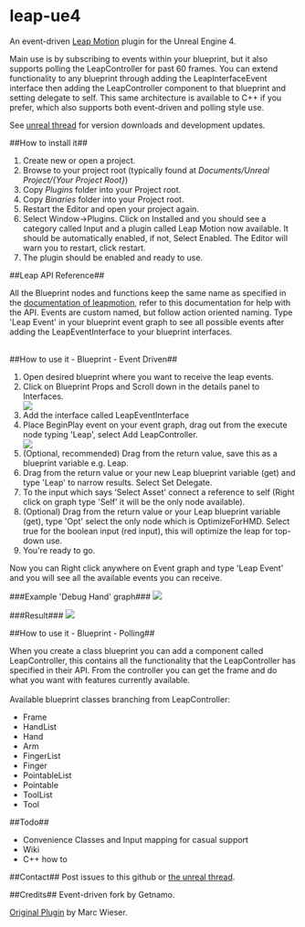 leap-ue4
====================

An event-driven [Leap Motion](http://www.leapmotion.com) plugin for the Unreal Engine 4.

Main use is by subscribing to events within your blueprint, but it also supports polling the LeapController for past 60 frames. You can extend functionality to any blueprint through adding the LeapInterfaceEvent interface then adding the LeapController component to that blueprint and setting delegate to self. This same architecture is available to C++ if you prefer, which also supports both event-driven and polling style use.

See [unreal thread](https://forums.unrealengine.com/showthread.php?49107-Plugin-Leap-Motion-Event-Driven) for version downloads and development updates.

##How to install it##


1. Create new or open a project. 
2. Browse to your project root (typically found at *Documents/Unreal Project/{Your Project Root}*)
3. Copy *Plugins* folder into your Project root.
4. Copy *Binaries* folder into your Project root.
5. Restart the Editor and open your project again.
6. Select Window->Plugins. Click on Installed and you should see a category called Input and a plugin called Leap Motion now available. It should be automatically enabled, if not, Select Enabled. The Editor will warn you to restart, click restart.
7. The plugin should be enabled and ready to use.

##Leap API Reference##

All the Blueprint nodes and functions keep the same name as specified in the <a href="https://developer.leapmotion.com/documentation/skeletal/cpp/api/Leap.Controller.html">documentation of leapmotion</a>, refer to this documentation for help with the API. Events are custom named, but follow action oriented naming. Type 'Leap Event' in your blueprint event graph to see all possible events after adding the LeapEventInterface to your blueprint interfaces.
<br/>
<br/>

##How to use it - Blueprint - Event Driven##


<ol>
<li>Open desired blueprint where you want to receive the leap events.</li>
<li>Click on Blueprint Props and Scroll down in the details panel to Interfaces. </li>

<img src="http://i.imgur.com/s790gBs.png">

<li>Add the interface called LeapEventInterface</li>
<li>Place BeginPlay event on your event graph, drag out from the execute node typing 'Leap', select Add LeapController.</li>
<img src="http://i.imgur.com/1RAf4Pn.png">
<li>(Optional, recommended) Drag from the return value, save this as a blueprint variable e.g. Leap.
<li>Drag from the return value or your new Leap blueprint variable (get) and type 'Leap' to narrow results. Select Set Delegate.
<li>To the input which says 'Select Asset' connect a reference to self (Right click on graph type 'Self' it will be the only node available).
<li>(Optional) Drag from the return value or your Leap blueprint variable (get), type 'Opt' select the only node which is OptimizeForHMD. Select true for the boolean input (red input), this will optimize the leap for top-down use.
<li>You're ready to go.

</ol>

Now you can Right click anywhere on Event graph and type 'Leap Event' and you will see all the available events you can receive.

###Example 'Debug Hand' graph###
<img src="http://i.imgur.com/FTcC9td.png">

###Result###
<img src="http://i.imgur.com/OE7Y3Ri.png">

##How to use it - Blueprint - Polling##

When you create a class blueprint you can add a component called LeapController, this contains all the functionality that the LeapController has specified in their API. From the controller you can get the frame and do what you want with features currently available.<br/>
<br/>
Available blueprint classes branching from LeapController:
<ul>
<li>Frame</li>
<li>HandList</li>
<li>Hand</li>
<li>Arm</li>
<li>FingerList</li>
<li>Finger</li>
<li>PointableList</li>
<li>Pointable</li>
<li>ToolList</li>
<li>Tool</li>
</ul>


##Todo##

- Convenience Classes and Input mapping for casual support
- Wiki
- C++ how to

##Contact##
Post issues to this github or [the unreal thread](https://forums.unrealengine.com/showthread.php?49107-Plugin-Leap-Motion-Event-Driven).

##Credits##
Event-driven fork by Getnamo.

[Original Plugin](https://github.com/wieser-m/UE4-LeapMotionPlugin) by Marc Wieser.